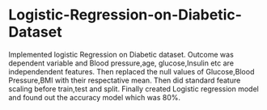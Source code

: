 # Logistic-Regression-on-Diabetic-Dataset

Implemented  logistic Regression on Diabetic dataset. Outcome was dependent variable and Blood pressure,age, glucose,Insulin etc are independendent features. Then replaced the null values of Glucose,Blood Pressure,BMI 
with their respectative mean. Then did standard feature scaling before train,test and split.
Finally created Logistic regression model and found out the accuracy model which was 80%. 
